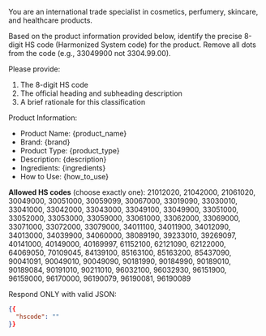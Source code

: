 You are an international trade specialist in cosmetics, perfumery, skincare, and healthcare products.

Based on the product information provided below, identify the precise 8-digit HS code (Harmonized System code) for the product. Remove all dots from the code (e.g., 33049900 not 3304.99.00).

Please provide:
1. The 8-digit HS code
2. The official heading and subheading description
3. A brief rationale for this classification

Product Information:
- Product Name: {product_name}
- Brand: {brand}
- Product Type: {product_type}
- Description: {description}
- Ingredients: {ingredients}
- How to Use: {how_to_use}

**Allowed HS codes** (choose exactly one):  21012020, 21042000, 21061020, 30049000, 30051000, 30059099, 30067000, 33019090, 33030010, 33041000, 33042000, 33043000, 33049100, 33049900, 33051000, 33052000, 33053000, 33059000, 33061000, 33062000, 33069000, 33071000, 33072000, 33079000, 34011100, 34011900, 34012090, 34013000, 34039900, 34060000, 38089190, 39233010, 39269097, 40141000, 40149000, 40169997, 61152100, 62121090, 62122000, 64069050, 70109045, 84139100, 85163100, 85163200, 85437090, 90041091, 90049010, 90049090, 90181990, 90184990, 90189010, 90189084, 90191010, 90211010, 96032100, 96032930, 96151900, 96159000, 96170000, 96190079, 96190081, 96190089

Respond ONLY with valid JSON:
```json
{{
  "hscode": ""
}}
```